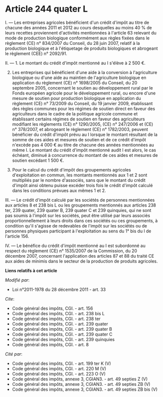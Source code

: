 # Article 244 quater L

I. ― Les entreprises agricoles bénéficient d'un crédit d'impôt au titre de chacune des années 2011 et 2012 au cours
desquelles au moins 40 % de leurs recettes proviennent d'activités mentionnées à l'article 63 relevant du mode de production
biologique conformément aux règles fixées dans le règlement (CE) n° 834/2007 du Conseil, du 28 juin 2007, relatif à la
production biologique et à l'étiquetage de produits biologiques et abrogeant le règlement (CEE) n° 2092/91. 

II. ― 1. Le montant du crédit d'impôt mentionné au I s'élève à 2 500 €.

2. Les entreprises qui bénéficient d'une aide à la conversion à l'agriculture biologique ou d'une aide au maintien de
l'agriculture biologique en application du règlement (CE) n° 1698/2005 du Conseil, du 20 septembre 2005, concernant le
soutien au développement rural par le Fonds européen agricole pour le développement rural, ou encore d'une mesure de soutien
pour production biologique en application du règlement (CE) n° 73/2009 du Conseil, du 19 janvier 2009, établissant des règles
communes pour les régimes de soutien direct en faveur des agriculteurs dans le cadre de la politique agricole commune et
établissant certains régimes de soutien en faveur des agriculteurs modifiant les règlements (CE) n° 1290/2005, (CE) n°
247/2006 et (CE) n° 378/2007, et abrogeant le règlement (CE) n° 1782/2003, peuvent bénéficier du crédit d'impôt prévu au I
lorsque le montant résultant de la somme de ces aides et mesures de soutien et de ce crédit d'impôt n'excède pas 4 000 € au
titre de chacune des années mentionnées au même I. Le montant du crédit d'impôt mentionné audit I est alors, le cas échéant,
diminué à concurrence du montant de ces aides et mesures de soutien excédant 1 500 €.

3. Pour le calcul du crédit d'impôt des groupements agricoles d'exploitation en commun, les montants mentionnés aux 1 et 2
sont multipliés par le nombre d'associés, sans que le montant du crédit d'impôt ainsi obtenu puisse excéder trois fois le
crédit d'impôt calculé dans les conditions prévues aux mêmes 1 et 2. 

III. ― Le crédit d'impôt calculé par les sociétés de personnes mentionnées aux articles 8 et 238 bis L ou les groupements
mentionnés aux articles 238 ter, 239 quater, 239 quater B, 239 quater C et 239 quinquies, qui ne sont pas soumis à l'impôt
sur les sociétés, peut être utilisé par leurs associés proportionnellement à leurs droits dans ces sociétés ou ces
groupements, à condition qu'il s'agisse de redevables de l'impôt sur les sociétés ou de personnes physiques participant à
l'exploitation au sens du 1° bis du I de l'article 156. 

IV. ― Le bénéfice du crédit d'impôt mentionné au I est subordonné au respect du règlement (CE) n° 1535/2007 de la Commission,
du 20 décembre 2007, concernant l'application des articles 87 et 88 du traité CE aux aides de minimis dans le secteur de la
production de produits agricoles.

**Liens relatifs à cet article**

_Modifié par_:

  - Loi n°2011-1978 du 28 décembre 2011 - art. 33

_Cite_:

  - Code général des impôts, CGI. - art. 156
  - Code général des impôts, CGI. - art. 238 bis L
  - Code général des impôts, CGI. - art. 238 ter
  - Code général des impôts, CGI. - art. 239 quater
  - Code général des impôts, CGI. - art. 239 quater B
  - Code général des impôts, CGI. - art. 239 quater C
  - Code général des impôts, CGI. - art. 239 quinquies
  - Code général des impôts, CGI. - art. 8

_Cité par_:

  - Code général des impôts, CGI. - art. 199 ter K (V)
  - Code général des impôts, CGI. - art. 220 M (V)
  - Code général des impôts, CGI. - art. 223 O (V)
  - Code général des impôts, annexe 3, CGIAN3. - art. 49 septies Z (V)
  - Code général des impôts, annexe 3, CGIAN3. - art. 49 septies ZB (V)
  - Code général des impôts, annexe 3, CGIAN3. - art. 49 septies ZB bis (V)
